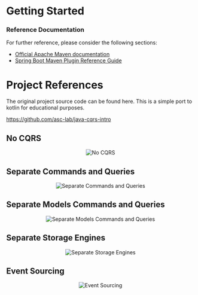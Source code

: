 # Getting Started

### Reference Documentation
For further reference, please consider the following sections:
* [Official Apache Maven documentation](https://maven.apache.org/guides/index.html)
* [Spring Boot Maven Plugin Reference Guide](https://docs.spring.io/spring-boot/docs/2.2.6.RELEASE/maven-plugin/)

# Project References
The original project source code can be found here. This is a simple port to kotlin for educational purposes.

https://github.com/asc-lab/java-cqrs-intro

## No CQRS

<p align="center">
    <img alt="No CQRS" src="https://raw.githubusercontent.com/asc-lab/java-cqrs-intro/master/readme-images/1_no_cqrs.png" />
</p>

## Separate Commands and Queries

<p align="center">
    <img alt="Separate Commands and Queries" src="https://raw.githubusercontent.com/asc-lab/java-cqrs-intro/master/readme-images/2_separe_commands_queries.png" />
</p>

## Separate Models Commands and Queries

<p align="center">
    <img alt="Separate Models Commands and Queries" src="https://raw.githubusercontent.com/asc-lab/java-cqrs-intro/master/readme-images/3_separate_models_commands_queries.png" />
</p>

## Separate Storage Engines

<p align="center">
    <img alt="Separate Storage Engines" src="https://raw.githubusercontent.com/asc-lab/java-cqrs-intro/master/readme-images/4_separate_storage_engines.png" />
</p>

## Event Sourcing

<p align="center">
    <img alt="Event Sourcing" src="https://raw.githubusercontent.com/asc-lab/java-cqrs-intro/master/readme-images/5_event_sourcing.png" />
</p>

 